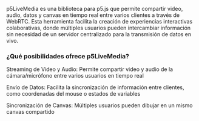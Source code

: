 p5LiveMedia es una biblioteca para p5.js que permite compartir video, audio, datos y canvas en tiempo real entre varios clientes a través de WebRTC. Esta herramienta facilita la creación de experiencias interactivas colaborativas, donde múltiples usuarios pueden intercambiar información sin necesidad de un servidor centralizado para la transmisión de datos en vivo.


### ¿Qué posibilidades ofrece p5LiveMedia?

Streaming de Video y Audio: Permite compartir video y audio de la cámara/micrófono entre varios usuarios en tiempo real

Envío de Datos: Facilita la sincronización de información entre clientes, como coordenadas del mouse o estados de variables

Sincronización de Canvas: Múltiples usuarios pueden dibujar en un mismo canvas compartido



